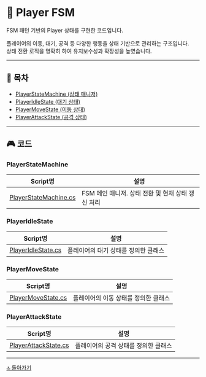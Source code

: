 # 🧭 Player FSM

FSM 패턴 기반의 Player 상태를 구현한 코드입니다.

플레이어의 이동, 대기, 공격 등 다양한 행동을 상태 기반으로 관리하는 구조입니다.  
상태 전환 로직을 명확히 하여 유지보수성과 확장성을 높였습니다.

---

## 📌 목차

- [PlayerStateMachine (상태 매니저)](#playerstatemachine)
- [PlayerIdleState (대기 상태)](#playeridlestate)
- [PlayerMoveState (이동 상태)](#playermovestate)
- [PlayerAttackState (공격 상태)](#playerattackstate)

---

## 🎮 코드

### PlayerStateMachine

| Script명 | 설명 |
|----------|-----|
| [PlayerStateMachine.cs](Assets/Project_Meta/02.Scripts/FSM_Player/StateMachine/PlayerStateMachine.cs) | FSM 메인 매니저. 상태 전환 및 현재 상태 갱신 처리 |

### PlayerIdleState

| Script명 | 설명 |
|----------|-----|
| [PlayerIdleState.cs](./Project_Meta/02.Scripts/FSM_Player/State/PlayerState/PlayerIdleState.cs) | 플레이어의 대기 상태를 정의한 클래스 |

### PlayerMoveState

| Script명 | 설명 |
|----------|-----|
| [PlayerMoveState.cs](./Project_Meta/02.Scripts/FSM_Player/State/PlayerState/PlayerMoveState.cs) | 플레이어의 이동 상태를 정의한 클래스 |

### PlayerAttackState

| Script명 | 설명 |
|----------|-----|
| [PlayerAttackState.cs](./Project_Meta/02.Scripts/FSM_Player/State/PlayerState/PlayerAttackState.cs)  | 플레이어의 공격 상태를 정의한 클래스 |

---

[🔝 돌아가기](#목차)
